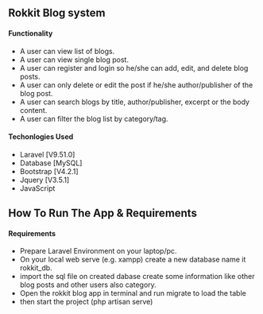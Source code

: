 ## Rokkit Blog system

<h4>Functionality</h4>

- A user can view list of blogs.
- A user can view single blog post.
- A user can register and login so he/she can add, edit, and delete blog posts.
- A user can only delete or edit the post if he/she author/publisher of the blog post.
- A user can search blogs by title, author/publisher, excerpt or the body content.
- A user can filter the blog list by category/tag.

<h4>Techonlogies Used</h4>

- Laravel [V9.51.0]
- Database [MySQL]
- Bootstrap [V4.2.1]
- Jquery [V3.5.1]
- JavaScript

## How To Run The App & Requirements

<h4>Requirements</h4>

- Prepare Laravel Environment on your laptop/pc.
- On your local web serve (e.g. xampp) create a new database name it rokkit_db.
- import the sql file on created dabase create some information like other blog posts and other users also category.
- Open the rokkit blog app in terminal and run migrate to load the table
- then start the project (php artisan serve)
